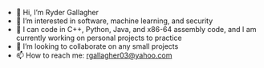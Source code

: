 - 👋 Hi, I’m Ryder Gallagher
- 👀 I’m interested in software, machine learning, and security
- 🌱 I can code in C++, Python, Java, and x86-64 assembly code, and I am currently working on personal projects to practice
- 💞️ I’m looking to collaborate on any small projects
- 📫 How to reach me: rgallagher03@yahoo.com

<!---
rydergallagher/rydergallagher is a ✨ special ✨ repository because its `README.md` (this file) appears on your GitHub profile.
You can click the Preview link to take a look at your changes.
--->
